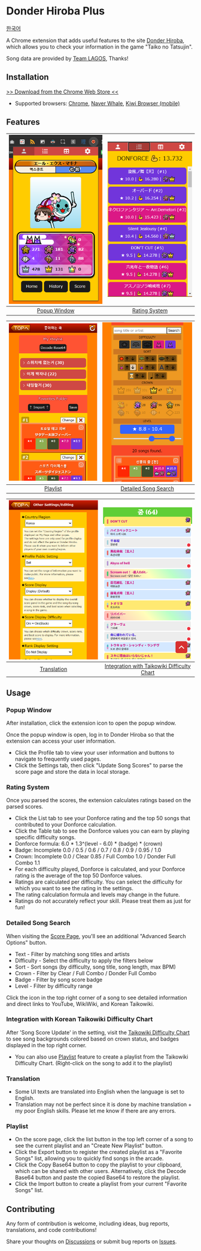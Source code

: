 # Donder Hiroba Plus
[한국어](/README_ko.md)

A Chrome extension that adds useful features to the site [Donder Hiroba](https://donderhiroba.jp/index.php), which allows you to check your information in the game "Taiko no Tatsujin".

Song data are provided by [Team LAGOS](https://twitter.com/KOREA_TAIKO), Thanks!

## Installation

[>> Download from the Chrome Web Store <<](https://chromewebstore.google.com/detail/donder-hiroba-plus/dmendcaacmlddhgalacgccejbamnncci)

- Supported browsers: [Chrome](https://www.google.com/chrome/), [Naver Whale](https://whale.naver.com/ko/), [Kiwi Browser (mobile)](https://play.google.com/store/apps/details?id=com.kiwibrowser.browser&hl=en&gl=US&pli=1)

## Features
| ![Profile](.screenshots/profile.png) | ![Rating](.screenshots/rating.png) |
|:------------------------:|:------------:|
| [Popup Window](#popup-window) | [Rating System](#rating-system) |

![Playlist](.screenshots/playlist.png) | ![Search](.screenshots/search.png)
|:--------------------------------:|:-------------------------------------:|
| [Playlist](#playlist) | [Detailed Song Search](#detailed-song-search) |

![English](.screenshots/english.png) | ![Taikowiki](.screenshots/taikowiki.png)
|:--------------------------------:|:-------------------------------------:|
| [Translation](#translation) | [Integration with Taikowiki Difficulty Chart](#integration-with-taikowiki-difficulty-chart) |

## Usage
### Popup Window
After installation, click the extension icon to open the popup window.

Once the popup window is open, log in to Donder Hiroba so that the extension can access your user information.

- Click the Profile tab to view your user information and buttons to navigate to frequently used pages.
- Click the Settings tab, then click "Update Song Scores" to parse the score page and store the data in local storage.

### Rating System
Once you parsed the scores, the extension calculates ratings based on the parsed scores.

- Click the List tab to see your Donforce rating and the top 50 songs that contributed to your Donforce calculation.
- Click the Table tab to see the Donforce values you can earn by playing specific difficulty songs.
- Donforce formula: 6.0 * 1.3^(level - 6.0) * (badge) * (crown)
- Badge: Incomplete 0.0 / 0.5 / 0.6 / 0.7 / 0.8 / 0.9 / 0.95 / 1.0
- Crown: Incomplete 0.0 / Clear 0.85 / Full Combo 1.0 / Donder Full Combo 1.1
- For each difficulty played, Donforce is calculated, and your Donforce rating is the average of the top 50 Donforce values.
- Ratings are calculated per difficulty. You can select the difficulty for which you want to see the rating in the settings.
- The rating calculation formula and levels may change in the future.
- Ratings do not accurately reflect your skill. Please treat them as just for fun!

### Detailed Song Search

When visiting the [Score Page](https://donderhiroba.jp/score_list.php), you'll see an additional "Advanced Search Options" button.

- Text - Filter by matching song titles and artists
- Difficulty - Select the difficulty to apply the filters below
- Sort - Sort songs (by difficulty, song title, song length, max BPM)
- Crown - Filter by Clear / Full Combo / Donder Full Combo
- Badge - Filter by song score badge
- Level - Filter by difficulty range

Click the icon in the top right corner of a song to see detailed information and direct links to YouTube, WikiWiki, and Korean Taikowiki.

### Integration with Korean Taikowiki Difficulty Chart

After 'Song Score Update' in the setting, visit the [Taikowiki Difficulty Chart](https://taiko.wiki/diffchart/clear/10) to see song backgrounds colored based on crown status, and badges displayed in the top right corner.

- You can also use [Playlist](#playlist) feature to create a playlist from the Taikowiki Difficulty Chart. (Right-click on the song to add it to the playlist)

### Translation
- Some UI texts are translated into English when the language is set to English.
- Translation may not be perfect since it is done by machine translation + my poor English skills. Please let me know if there are any errors.

### Playlist

- On the score page, click the list button in the top left corner of a song to see the current playlist and an "Create New Playlist" button.
- Click the Export button to register the created playlist as a "Favorite Songs" list, allowing you to quickly find songs in the arcade.
- Click the Copy Base64 button to copy the playlist to your clipboard, which can be shared with other users. Alternatively, click the Decode Base64 button and paste the copied Base64 to restore the playlist.
- Click the Import button to create a playlist from your current "Favorite Songs" list.

## Contributing

Any form of contribution is welcome, including ideas, bug reports, translations, and code contributions!

Share your thoughts on [Discussions](https://github.com/exqt/donder-hiroba-plus/discussions) or submit bug reports on [Issues](https://github.com/exqt/donder-hiroba-plus/issues).
